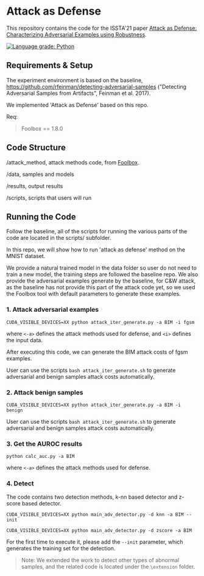 # Attack as Defense

This repository contains the code for the ISSTA'21 paper [Attack as Defense: Characterizing Adversarial Examples using Robustness](https://dl.acm.org/doi/10.1145/3460319.3464822).

[![Language grade: Python](https://img.shields.io/lgtm/grade/python/g/persistz/attack-as-defense.svg?logo=lgtm&logoWidth=18)](https://lgtm.com/projects/g/persistz/attack-as-defense/context:python)

## Requirements & Setup

The experiment environment is based on the baseline, https://github.com/rfeinman/detecting-adversarial-samples ("Detecting Adversarial Samples from Artifacts", Feinman et al. 2017).

We implemented 'Attack as Defense' based on this repo.

Req:
> Foolbox == 1.8.0


## Code Structure

/attack_method, attack methods code, from [Foolbox](https://github.com/bethgelab/foolbox).

/data, samples and models

/results, output results

/scripts, scripts that users will run


## Running the Code

Follow the baseline, all of the scripts for running the various parts of the code are located in the scripts/ subfolder.


In this repo, we will show how to run 'attack as defense' method on the MNIST dataset.

We provide a natural trained model in the data folder so user do not need to train a new model, the training steps are followed the baseline repo. We also provide the adversarial examples generate by the baseline, for C&W attack, as the baseline has not provide this part of the attack code yet, so we used the Foolbox tool with default parameters to generate these examples.
  

### 1. Attack adversarial examples

`CUDA_VISIBLE_DEVICES=XX python attack_iter_generate.py -a BIM -i fgsm`

where `<-a>` defines the attack methods used for defense,
and `<i>` defines the input data.

After executing this code, we can generate the BIM attack costs of fgsm examples.
 
User can use the scripts `bash attack_iter_generate.sh` to generate adversarial and benign samples attack costs automatically.
 
### 2. Attack benign samples 

`CUDA_VISIBLE_DEVICES=XX python attack_iter_generate.py -a BIM -i benign`

User can use the scripts `bash attack_iter_generate.sh` to generate adversarial and benign samples attack costs automatically.

### 3. Get the AUROC results

`python calc_auc.py -a BIM`

where `<-a>` defines the attack methods used for defense.

### 4. Detect

The code contains two detection methods, k-nn based detector and z-score based detector.

`CUDA_VISIBLE_DEVICES=XX python main_adv_detector.py -d knn -a BIM --init
`

`CUDA_VISIBLE_DEVICES=XX python main_adv_detector.py -d zscore -a BIM
`

For the first time to execute it, please add the `--init` parameter, 
which generates the training set for the detection.

> Note: We extended the work to detect other types of abnormal samples, and the related code is located under the `\extension` folder.


